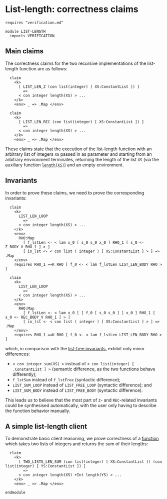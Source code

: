 # List-length: correctness claims

```k
requires "verification.md"

module LIST-LENGTH
  imports VERIFICATION
```

## Main claims

The correctness claims for the two recursive implementations of the list-length
function are as follows:

```k
  claim
    <k>
      [ LIST_LEN_Z (con list(integer) [ XS:ConstantList ]) ]
        =>
      < con integer length(XS) > ...
    </k>
    <env> _ => .Map </env>

  claim
    <k>
      [ LIST_LEN_REC (con list(integer) [ XS:ConstantList ]) ]
        =>
      < con integer length(XS) > ...
    </k>
    <env> _ => .Map </env>
```

These claims state that the execution of the list-length function with
an arbitrary list of integers `XS` passed in as parameter and starting
from an arbitrary environment terminates, returning the length of the
list `XS` (via the auxiliary function
[`length(XS)`](verification.md#lengthxs-calculating-the-length-of-a-given-list-xs))
and an empty environment.

## Invariants

In order to prove these claims, we need to prove the corresponding
invariants:

```k
  claim
    <k>
      LIST_LEN_LOOP
        =>
      < con integer length(XS) > ...
    </k>
    <env>
      RHO:Map
        [ f_lstLen <- < lam x_0 [ s_0 s_0 x_0 ] RHO_1 [ s_0 <- Z_BODY_V RHO_1 ] > ]
        [ in_lst <- < con list ( integer ) [ XS:ConstantList ] > ] => .Map
    </env>
    requires RHO_1 ==K RHO [ f_0 <- < lam f_lstLen LIST_LEN_BODY RHO > ]

  claim
    <k>
      LIST_LEN_LOOP
        =>
      < con integer length(XS) > ...
    </k>
    <env>
      RHO:Map
        [ f_lstLen <- < lam x_0 [ [ f_0 [ s_0 s_0 ] ] x_0 ] RHO_1 [ s_0 <- REC_BODY_V RHO_1 ] > ]
        [ in_lst <- < con list ( integer ) [ XS:ConstantList ] > ] => .Map
    </env>
    requires RHO_1 ==K RHO [ f_0 <- < lam f_lstLen LIST_LEN_BODY RHO > ]
```

which, in comparison with the [list-free invariants](list-free.md#invariants),
exhibit only minor differences:
- `< con integer sum(XS) >` instead of `< con list(integer) [ .ConstantList ] >`
   (semantic difference, as the two functions behave differently);
- `f_lstSum` instead of `f_lstFree` (syntactic difference);
- `LIST_SUM_LOOP` instead of `LIST_FREE_LOOP` (syntactic difference); and
- `LIST_SUM_BODY` instead of `LIST_FREE_BODY` (syntactic difference).

This leads us to believe that the most part of `Z`- and `REC`-related
invariants could be synthesised automatically, with the user only having
to describe the function behavior manually.

## A simple list-length client

To demonstrate basic client reasoning, we prove correctness of a
[function](verification.md#simple-list-length-client)
which takes two lists of integers and returns the sum of their lengths:

```k
  claim
    <k>
      [ TWO_LISTS_LEN_SUM (con list(integer) [ XS:ConstantList ]) (con list(integer) [ YS:ConstantList ]) ]
        =>
      < con integer length(XS) +Int length(YS) > ...
    </k>
    <env> _ => .Map </env>
```

```k
endmodule
```